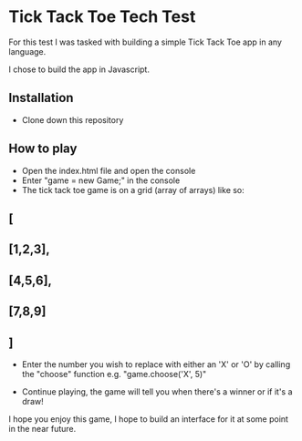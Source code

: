 # Tick Tack Toe Tech Test

For this test I was tasked with building a simple Tick Tack Toe app in any language.

I chose to build the app in Javascript.

## Installation

 - Clone down this repository

## How to play

 - Open the index.html file and open the console
 - Enter "game = new Game;" in the console
 - The tick tack toe game is on a grid (array of arrays) like so: 
 
## [
## [1,2,3],
## [4,5,6],
## [7,8,9]
## ]
                                                      
 - Enter the number you wish to replace with either an 'X' or 'O' by calling the "choose" function
 e.g. "game.choose('X', 5)"

 - Continue playing, the game will tell you when there's a winner or if it's a draw!

I hope you enjoy this game, I hope to build an interface for it at some point in the near future.
